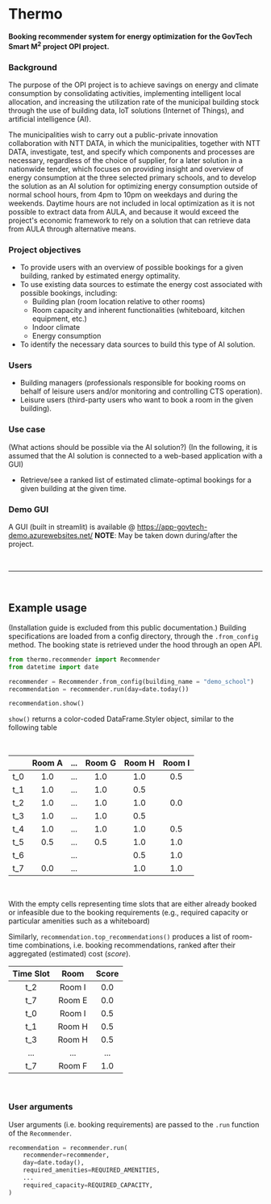 # Thermo
**Booking recommender system for energy optimization for the GovTech Smart M<sup>2</sup> project OPI project.**

### Background
The purpose of the OPI project is to achieve savings on energy and climate consumption by consolidating activities, implementing intelligent local allocation, and increasing the utilization rate of the municipal building stock through the use of building data, IoT solutions (Internet of Things), and artificial intelligence (AI).

The municipalities wish to carry out a public-private innovation collaboration with NTT DATA, in which the municipalities, together with NTT DATA, investigate, test, and specify which components and processes are necessary, regardless of the choice of supplier, for a later solution in a nationwide tender, which focuses on providing insight and overview of energy consumption at the three selected primary schools, and to develop the solution as an AI solution for optimizing energy consumption outside of normal school hours, from 4pm to 10pm on weekdays and during the weekends. Daytime hours are not included in local optimization as it is not possible to extract data from AULA, and because it would exceed the project's economic framework to rely on a solution that can retrieve data from AULA through alternative means.

### Project objectives
- To provide users with an overview of possible bookings for a given building, ranked by estimated energy optimality.
- To use existing data sources to estimate the energy cost associated with possible bookings, including:
    - Building plan (room location relative to other rooms)
    - Room capacity and inherent functionalities (whiteboard, kitchen equipment, etc.)
    - Indoor climate
    - Energy consumption
- To identify the necessary data sources to build this type of AI solution.

### Users
- Building managers (professionals responsible for booking rooms on behalf of leisure users and/or monitoring and controlling CTS operation).
- Leisure users (third-party users who want to book a room in the given building).

### Use case
(What actions should be possible via the AI solution?)
(In the following, it is assumed that the AI solution is connected to a web-based application with a GUI)
- Retrieve/see a ranked list of estimated climate-optimal bookings for a given building at the given time.

### Demo GUI
A GUI (built in streamlit) is available @ https://app-govtech-demo.azurewebsites.net/
**NOTE**: May be taken down during/after the project.

<br>

***

<br>

## Example usage
(Installation guide is excluded from this public documentation.)
Building specifications are loaded from a config directory, through the `.from_config` method. The booking state is retrieved under the hood through an open API.

```python
from thermo.recommender import Recommender
from datetime import date

recommender = Recommender.from_config(building_name = "demo_school")
recommendation = recommender.run(day=date.today())

recommendation.show()
```
`show()` returns a color-coded DataFrame.Styler object, similar to the following table

<br>


|        |Room A | ... | Room G | Room H   | Room I |
|:------:|:------:|:------:|:--------:|:------:|:------:|
| t_0    | 1.0    | ...    | 1.0      | 1.0    | 0.5    |
| t_1    | 1.0    | ...    | 1.0      | 0.5    |  |
| t_2    | 1.0    | ...    | 1.0      | 1.0    | 0.0    |
| t_3    | 1.0    | ...    | 1.0      | 0.5    |  |
| t_4    | 1.0    | ...    | 1.0      | 1.0    | 0.5    |
| t_5    | 0.5    | ...    | 0.5      | 1.0    | 1.0    |
| t_6    |  | ...    |  | 0.5    | 1.0    |
| t_7    | 0.0    | ...    |    | 1.0    | 1.0    |

<br>

With the empty cells representing time slots that are either already booked or infeasible due to the booking requirements (e.g., required capacity or particular amenities such as a whiteboard)

Similarly, `recommendation.top_recommendations()` produces a list of room-time combinations, i.e. booking recommendations, ranked after their aggregated (estimated) cost (*score*).

| Time Slot | Room | Score  |
|:---------:|:----:|:------:|
| t_2  | Room I | 0.0      |
| t_7  | Room E | 0.0      |
| t_0  | Room I | 0.5      |
| t_1  | Room H | 0.5      |
| t_3  | Room H | 0.5      |
| ...  | ...    | ...      |
| t_7  | Room F | 1.0      |

<br>

### User arguments
User arguments (i.e. booking requirements) are passed to the `.run` function of the `Recommender`.

```python
recommendation = recommender.run(
    recommender=recommender,
    day=date.today(),
    required_amenities=REQUIRED_AMENITIES,
    ...
    required_capacity=REQUIRED_CAPACITY,
)
```
